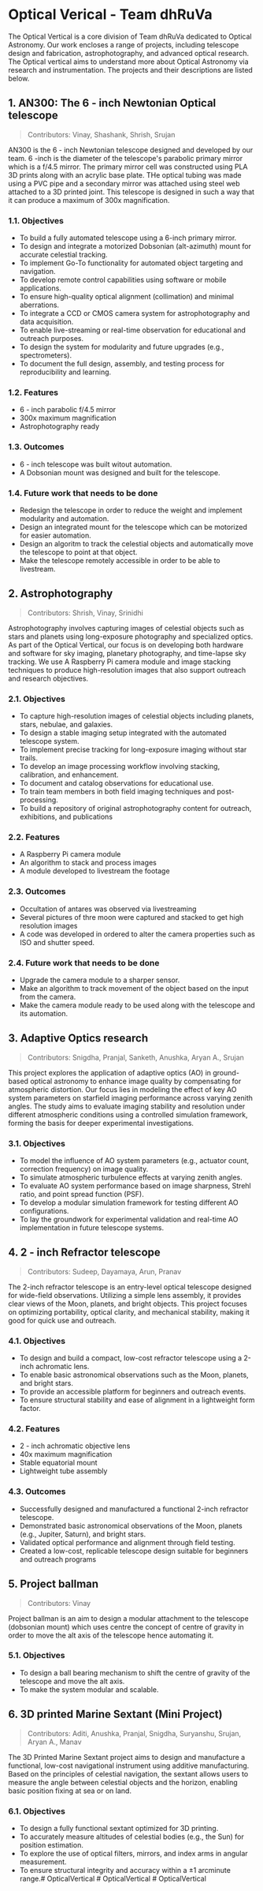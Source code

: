 # Optical Verical - Team dhRuVa

The Optical Vertical is a core division of Team dhRuVa dedicated to Optical Astronomy. Our work encloses a range of projects, including telescope design and fabrication, astrophotography, and advanced optical research. The Optical vertical aims to understand more about Optical Astronomy via research and instrumentation. The projects and their descriptions are listed below.

## 1. AN300: The 6 - inch Newtonian Optical telescope 

> Contributors: Vinay, Shashank, Shrish, Srujan

AN300 is the 6 - inch Newtonian telescope designed and developed by our team. 6 -inch is the diameter of the telescope's parabolic primary mirror which is a f/4.5 mirror. The primary mirror cell was constructed using PLA 3D prints along with an acrylic base plate. THe optical tubing was made using a PVC pipe and a secondary mirror was attached using steel web attached to a 3D printed joint. This telescope is designed in such a way that it can produce a maximum of 300x magnification.

### 1.1. Objectives 

- To build a fully automated telescope using a 6-inch primary mirror.
- To design and integrate a motorized Dobsonian (alt-azimuth) mount for accurate celestial tracking.
- To implement Go-To functionality for automated object targeting and navigation.
- To develop remote control capabilities using software or mobile applications.
- To ensure high-quality optical alignment (collimation) and minimal aberrations.
- To integrate a CCD or CMOS camera system for astrophotography and data acquisition.
- To enable live-streaming or real-time observation for educational and outreach purposes.
- To design the system for modularity and future upgrades (e.g., spectrometers).
- To document the full design, assembly, and testing process for reproducibility and learning.


### 1.2. Features

- 6 - inch parabolic f/4.5 mirror
- 300x maximum magnification
- Astrophotography ready

### 1.3. Outcomes

- 6 - inch telescope was built witout automation.
- A Dobsonian mount was designed and built for the telescope.

### 1.4. Future work that needs to be done

- Redesign the telescope in order to reduce the weight and implement modularity and automation.
- Design an integrated mount for the telescope which can be motorized for easier automation.
- Design an algoritm to track the celestial objects and automatically move the telescope to point at that object.
- Make the telescope remotely accessible in order to be able to livestream.

## 2. Astrophotography

> Contributors: Shrish, Vinay, Srinidhi

Astrophotography involves capturing images of celestial objects such as stars and planets using long-exposure photography and specialized optics. As part of the Optical Vertical, our focus is on developing both hardware and software for sky imaging, planetary photography, and time-lapse sky tracking. We use A Raspberry Pi camera module and image stacking techniques to produce high-resolution images that also support outreach and research objectives.

### 2.1. Objectives 

- To capture high-resolution images of celestial objects including planets, stars, nebulae, and galaxies.
- To design a stable imaging setup integrated with the automated telescope system.
- To implement precise tracking for long-exposure imaging without star trails.
- To develop an image processing workflow involving stacking, calibration, and enhancement.
- To document and catalog observations for educational use.
- To train team members in both field imaging techniques and post-processing.
- To build a repository of original astrophotography content for outreach, exhibitions, and publications

### 2.2. Features

- A Raspberry Pi camera module
- An algorithm to stack and process images
- A module developed to livestream the footage 

### 2.3. Outcomes

- Occultation of antares was observed via livestreaming
- Several pictures of thre moon were captured and stacked to get high resolution images
- A code was developed in ordered to alter the camera properties such as ISO and shutter speed.

### 2.4. Future work that needs to be done

- Upgrade the camera module to a sharper sensor.
- Make an algorithm to track movement of the object based on the input from the camera.
- Make the camera module ready to be used along with the telescope and its automation.

## 3. Adaptive Optics research

> Contributors: Snigdha, Pranjal, Sanketh, Anushka, Aryan A., Srujan

This project explores the application of adaptive optics (AO) in ground-based optical astronomy to enhance image quality by compensating for atmospheric distortion. Our focus lies in modeling the effect of key AO system parameters on starfield imaging performance across varying zenith angles. The study aims to evaluate imaging stability and resolution under different atmospheric conditions using a controlled simulation framework, forming the basis for deeper experimental investigations.

### 3.1. Objectives

- To model the influence of AO system parameters (e.g., actuator count, correction frequency) on image quality.
- To simulate atmospheric turbulence effects at varying zenith angles.
- To evaluate AO system performance based on image sharpness, Strehl ratio, and point spread function (PSF).
- To develop a modular simulation framework for testing different AO configurations.
- To lay the groundwork for experimental validation and real-time AO implementation in future telescope systems.

## 4. 2 - inch Refractor telescope

> Contributors: Sudeep, Dayamaya, Arun, Pranav

The 2-inch refractor telescope is an entry-level optical telescope designed for wide-field observations. Utilizing a simple lens assembly, it provides clear views of the Moon, planets, and bright objects. This project focuses on optimizing portability, optical clarity, and mechanical stability, making it good for quick use and outreach.

### 4.1. Objectives 

- To design and build a compact, low-cost refractor telescope using a 2-inch achromatic lens.
- To enable basic astronomical observations such as the Moon, planets, and bright stars.
- To provide an accessible platform for beginners and outreach events.
- To ensure structural stability and ease of alignment in a lightweight form factor.

### 4.2. Features

- 2 - inch achromatic objective lens
- 40x maximum magnification
- Stable equatorial mount
- Lightweight tube assembly

### 4.3. Outcomes

- Successfully designed and manufactured a functional 2-inch refractor telescope.
- Demonstrated basic astronomical observations of the Moon, planets (e.g., Jupiter, Saturn), and bright stars.
- Validated optical performance and alignment through field testing.
- Created a low-cost, replicable telescope design suitable for beginners and outreach programs

## 5. Project ballman

> Contributors: Vinay

Project ballman is an aim to design a modular attachment to the telescope (dobsonian mount) which uses centre the concept of centre of gravity in order to move the alt axis of the telescope hence automating it.

### 5.1. Objectives

- To design a ball bearing mechanism to shift the centre of gravity of the telescope and move the alt axis.
- To make the system modular and scalable.

## 6. 3D printed Marine Sextant (Mini Project)

> Contributors: Aditi, Anushka, Pranjal, Snigdha, Suryanshu, Srujan, Aryan A., Manav

The 3D Printed Marine Sextant project aims to design and manufacture a functional, low-cost navigational instrument using additive manufacturing. Based on the principles of celestial navigation, the sextant allows users to measure the angle between celestial objects and the horizon, enabling basic position fixing at sea or on land.

### 6.1. Objectives

- To design a fully functional sextant optimized for 3D printing.
- To accurately measure altitudes of celestial bodies (e.g., the Sun) for position estimation.
- To explore the use of optical filters, mirrors, and index arms in angular measurement.
- To ensure structural integrity and accuracy within a ±1 arcminute range.#   O p t i c a l V e r t i c a l  
 # OpticalVertical
#   O p t i c a l V e r t i c a l  
 